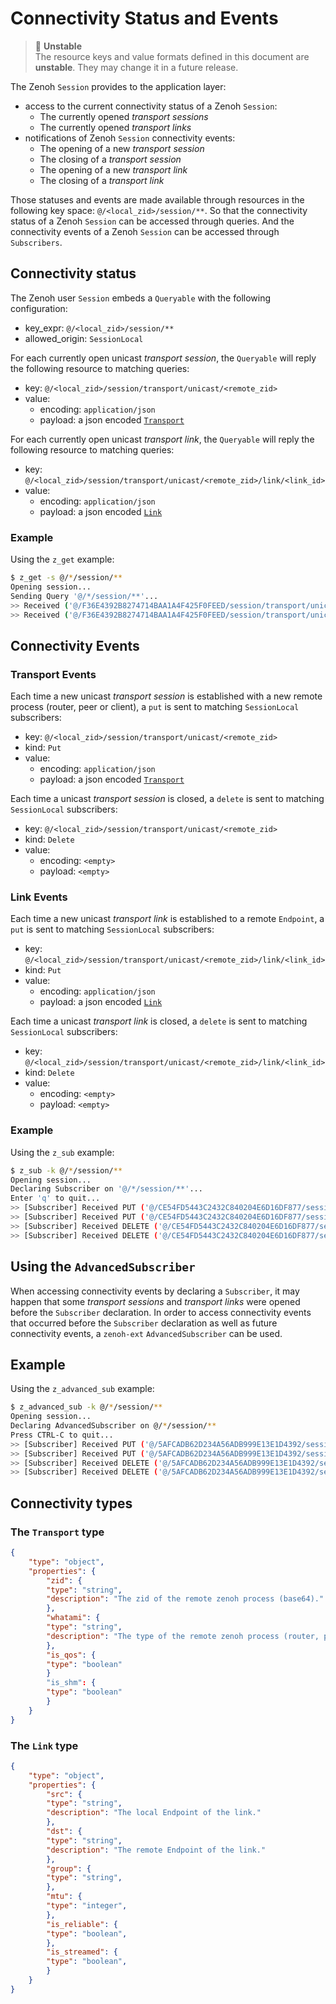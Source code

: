 # Connectivity Status and Events

> 🔬 **Unstable**<br/>
> The resource keys and value formats defined in this document are **unstable**. They may change it in a future release.

The Zenoh `Session` provides to the application layer:
- access to the current connectivity status of a Zenoh `Session`:
    - The currently opened *transport sessions*
    - The currently opened *transport links*
- notifications of Zenoh `Session` connectivity events:
    - The opening of a new *transport session*
    - The closing of a *transport session*
    - The opening of a new *transport link*
    - The closing of a *transport link*

Those statuses and events are made available through resources in the following key space: `@/<local_zid>/session/**`.
So that the connectivity status of a Zenoh `Session` can be accessed through queries. And the connectivity events of a Zenoh `Session` can be accessed through `Subscribers`.

## Connectivity status

The Zenoh user `Session` embeds a `Queryable` with the following configuration:
- key_expr: `@/<local_zid>/session/**`
- allowed_origin: `SessionLocal`

For each currently open unicast *transport session*, the `Queryable` will reply the following resource to matching queries: 
- key: `@/<local_zid>/session/transport/unicast/<remote_zid>`
- value: 
  - encoding: `application/json`
  - payload: a json encoded [`Transport`](#the-transport-type)

For each currently open unicast *transport link*, the `Queryable` will reply the following resource to matching queries: 
- key: `@/<local_zid>/session/transport/unicast/<remote_zid>/link/<link_id>`
- value: 
  - encoding: `application/json`
  - payload: a json encoded [`Link`](#the-link-type)

### Example

Using the `z_get` example: 

```bash
$ z_get -s @/*/session/**
Opening session...
Sending Query '@/*/session/**'...
>> Received ('@/F36E4392B8274714BAA1A4F425F0FEED/session/transport/unicast/CDDC6B8CAC0D4D52A0FB55DCD693F293': '{"zid":"CDDC6B8CAC0D4D52A0FB55DCD693F293","whatami":"router","is_qos":true,"is_shm":true}')
>> Received ('@/F36E4392B8274714BAA1A4F425F0FEED/session/transport/unicast/CDDC6B8CAC0D4D52A0FB55DCD693F293/link/6763370205260260746': '{"src":"tcp/127.0.0.1:55555","dst":"tcp/127.0.0.1:7447","group":null,"mtu":65535,"is_reliable":true,"is_streamed":true}')
```

## Connectivity Events

### Transport Events

Each time a new unicast *transport session* is established with a new remote process (router, peer or client), a `put` is sent to matching `SessionLocal` subscribers:
- key: `@/<local_zid>/session/transport/unicast/<remote_zid>`
- kind: `Put`
- value: 
  - encoding: `application/json`
  - payload: a json encoded [`Transport`](#the-transport-type)

Each time a unicast *transport session* is closed, a `delete` is sent to matching `SessionLocal` subscribers:
- key: `@/<local_zid>/session/transport/unicast/<remote_zid>`
- kind: `Delete`
- value: 
  - encoding: `<empty>`
  - payload: `<empty>`

### Link Events

Each time a new unicast *transport link* is established to a remote `Endpoint`, a `put` is sent to matching `SessionLocal` subscribers:
- key: `@/<local_zid>/session/transport/unicast/<remote_zid>/link/<link_id>`
- kind: `Put`
- value: 
  - encoding: `application/json`
  - payload: a json encoded [`Link`](#the-link-type)

Each time a unicast *transport link* is closed, a `delete` is sent to matching `SessionLocal` subscribers:
- key: `@/<local_zid>/session/transport/unicast/<remote_zid>/link/<link_id>`
- kind: `Delete`
- value: 
  - encoding: `<empty>`
  - payload: `<empty>`

### Example

Using the `z_sub` example:

```bash
$ z_sub -k @/*/session/** 
Opening session...
Declaring Subscriber on '@/*/session/**'...
Enter 'q' to quit...
>> [Subscriber] Received PUT ('@/CE54FD5443C2432C840204E6D16DF877/session/transport/unicast/CDDC6B8CAC0D4D52A0FB55DCD693F293': '{"zid":"CDDC6B8CAC0D4D52A0FB55DCD693F293","whatami":"router","is_qos":true,"is_shm":true}')
>> [Subscriber] Received PUT ('@/CE54FD5443C2432C840204E6D16DF877/session/transport/unicast/CDDC6B8CAC0D4D52A0FB55DCD693F293/link/3786076588163193314': '{"src":"tcp/127.0.0.1:55555","dst":"tcp/127.0.0.1:7447","group":null,"mtu":65535,"is_reliable":true,"is_streamed":true}')
>> [Subscriber] Received DELETE ('@/CE54FD5443C2432C840204E6D16DF877/session/transport/unicast/CDDC6B8CAC0D4D52A0FB55DCD693F293/link/3786076588163193314': '')
>> [Subscriber] Received DELETE ('@/CE54FD5443C2432C840204E6D16DF877/session/transport/unicast/CDDC6B8CAC0D4D52A0FB55DCD693F293': '')
```

## Using the `AdvancedSubscriber`

When accessing connectivity events by declaring a `Subscriber`, it may happen that some *transport sessions* and *transport links* were opened before the `Subscriber` declaration. In order to access connectivity events that occurred before the `Subscriber` declaration as well as future connectivity events, a `zenoh-ext` `AdvancedSubscriber` can be used.

## Example

Using the `z_advanced_sub` example:

```bash
$ z_advanced_sub -k @/*/session/**
Opening session...
Declaring AdvancedSubscriber on @/*/session/**
Press CTRL-C to quit...
>> [Subscriber] Received PUT ('@/5AFCADB62D234A56ADB999E13E1D4392/session/transport/unicast/CDDC6B8CAC0D4D52A0FB55DCD693F293': '{"zid":"CDDC6B8CAC0D4D52A0FB55DCD693F293","whatami":"router","is_qos":true,"is_shm":true}')
>> [Subscriber] Received PUT ('@/5AFCADB62D234A56ADB999E13E1D4392/session/transport/unicast/CDDC6B8CAC0D4D52A0FB55DCD693F293/link/15974018027047406507': '{"src":"tcp/127.0.0.1:5555"},"dst":"tcp/127.0.0.1:7447","group":null,"mtu":65535,"is_reliable":true,"is_streamed":true')
>> [Subscriber] Received DELETE ('@/5AFCADB62D234A56ADB999E13E1D4392/session/transport/unicast/CDDC6B8CAC0D4D52A0FB55DCD693F293/link/15974018027047406507': '')
>> [Subscriber] Received DELETE ('@/5AFCADB62D234A56ADB999E13E1D4392/session/transport/unicast/CDDC6B8CAC0D4D52A0FB55DCD693F293': '')
```

## Connectivity types

### The `Transport` type

```json
{
    "type": "object",
    "properties": {
        "zid": {
        "type": "string",
        "description": "The zid of the remote zenoh process (base64)."
        },
        "whatami": {
        "type": "string",
        "description": "The type of the remote zenoh process (router, peer or client)."
        },
        "is_qos": {
        "type": "boolean"
        }
        "is_shm": {
        "type": "boolean"
        }
    }
}
```

### The `Link` type

```json
{
    "type": "object",
    "properties": {
        "src": {
        "type": "string",
        "description": "The local Endpoint of the link."
        },
        "dst": {
        "type": "string",
        "description": "The remote Endpoint of the link."
        },
        "group": {
        "type": "string",
        },
        "mtu": {
        "type": "integer",
        },
        "is_reliable": {
        "type": "boolean",
        },
        "is_streamed": {
        "type": "boolean",
        }
    }
}
```

